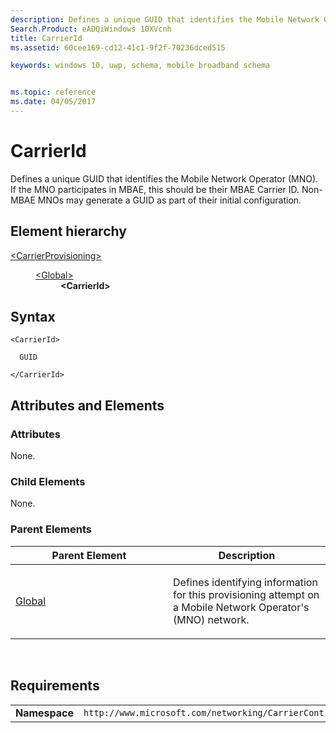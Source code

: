 ```yaml
---
description: Defines a unique GUID that identifies the Mobile Network Operator (MNO).
Search.Product: eADQiWindows 10XVcnh
title: CarrierId
ms.assetid: 60cee169-cd12-41c1-9f2f-70236dced515

keywords: windows 10, uwp, schema, mobile broadband schema


ms.topic: reference
ms.date: 04/05/2017
---
```


# CarrierId


Defines a unique GUID that identifies the Mobile Network Operator (MNO). If the MNO participates in MBAE, this should be their MBAE Carrier ID. Non-MBAE MNOs may generate a GUID as part of their initial configuration.

## Element hierarchy

<dl>
<dt><a href="element-carrierprovisioning.md">&lt;CarrierProvisioning&gt;</a></dt>
<dd>
<dl>
<dt><a href="element-global.md">&lt;Global&gt;</a></dt>
<dd><b>&lt;CarrierId&gt;</b></dd>
</dl>
</dd>
</dl>

## Syntax

``` syntax
<CarrierId>

  GUID

</CarrierId>
```

## Attributes and Elements


### Attributes

None.

### Child Elements

None.

### Parent Elements

<table>
<colgroup>
<col width="50%" />
<col width="50%" />
</colgroup>
<thead>
<tr class="header">
<th>Parent Element</th>
<th>Description</th>
</tr>
</thead>
<tbody>
<tr class="odd">
<td><a href="element-global.md">Global</a> </td>
<td><p>Defines identifying information for this provisioning attempt on a Mobile Network Operator's (MNO) network.</p></td>
</tr>
</tbody>
</table>

 

## Requirements

|          |         |
|----------|--------------|
| **Namespace** | `http://www.microsoft.com/networking/CarrierControl/v1` |

 

 



